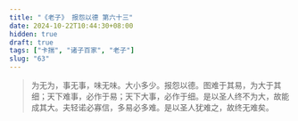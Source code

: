 ```yaml
---
title: "《老子》 报怨以德 第六十三"
date: 2024-10-22T10:44:30+08:00
hidden: true
draft: true
tags: ["卡揣", "诸子百家", "老子"]
slug: "63"
---
```


> 为无为，事无事，味无味。大小多少。报怨以德。图难于其易，为大于其细；天下难事，必作于易；天下大事，必作于细。是以圣人终不为大，故能成其大。夫轻诺必寡信，多易必多难。是以圣人犹难之，故终无难矣。